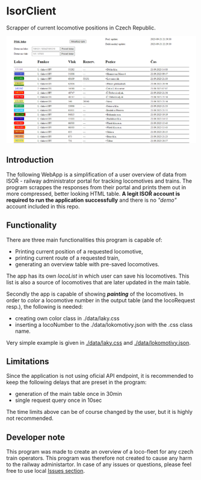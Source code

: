 # IsorClient
Scrapper of current locomotive positions in Czech Republic.

![Developer preview](https://github.com/MikolasFromm/IsorClient/blob/main/pic/IsorClient-table-preview.png)

## Introduction
The following WebApp is a simplification of a user overview of data from ISOŘ - railway administrator portal for tracking locomotives and trains. The program scrappes the responses from their portal and prints them out in more compressed, better looking HTML table.
**A legit ISOŘ account is required to run the application successfully** and there is no *"demo"* account included in this repo.

## Functionality
There are three main functionalities this program is capable of:
- Printing current position of a requested locomotive,
- printing current route of a requested train,
- generating an overview table with pre-saved locomotives.

The app has its own *locoList* in which user can save his locomotives. This list is also a source of locomotives that are later updated in the main table.

Secondly the app is capable of showing ***painting*** of the locomotives. In order to *color* a locomotive number in the output table (and the locoRequest resp.), the following is needed:
- creating own color class in ./data/laky.css
- inserting a locoNumber to the ./data/lokomotivy.json with the .css class name.

Very simple example is given in [./data/laky.css](https://github.com/MikolasFromm/IsorClient/blob/main/data/laky.css) and [./data/lokomotivy.json](https://github.com/MikolasFromm/IsorClient/blob/main/data/lokomotivy.json).

## Limitations
Since the application is not using oficial API endpoint, it is recommended to keep the following delays that are preset in the program:
- generation of the main table once in 30min
- single request query once in 10sec

The time limits above can be of course changed by the user, but it is highly not recommended.

## Developer note
This program was made to create an overview of a loco-fleet for any czech train operators. This program was therefore not created to cause any harm to the railway administartor.
In case of any issues or questions, please feel free to use local [Issues section](https://github.com/MikolasFromm/IsorClient/issues).
